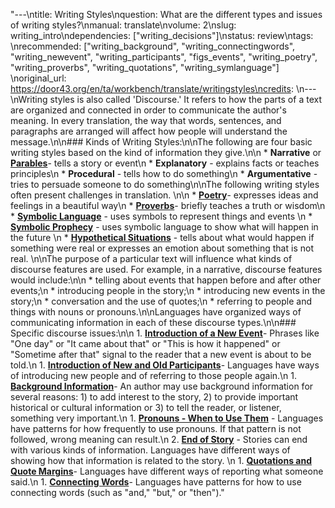 "---\ntitle: Writing Styles\nquestion: What are the different types and issues of writing styles?\nmanual: translate\nvolume: 2\nslug: writing_intro\ndependencies:  [\"writing_decisions\"]\nstatus:  review\ntags: \nrecommended: [\"writing_background\", \"writing_connectingwords\", \"writing_newevent\", \"writing_participants\", \"figs_events\", \"writing_poetry\", \"writing_proverbs\", \"writing_quotations\", \"writing_symlanguage\"] \noriginal_url: https://door43.org/en/ta/workbench/translate/writingstyles\ncredits: \n---\nWriting styles is also called 'Discourse.' It refers to how the parts of a text are organized and connected in order to communicate the author's meaning. In every translation, the way that words, sentences, and paragraphs are arranged will affect how people will understand the message.\n\n### Kinds of Writing Styles:\n\nThe following are four basic writing styles based on the kind of information they give.\n\n  * **Narrative**  or **[Parables](https://git.door43.org/Door43/en-ta-translate-vol1/src/master/content/figs_parables.md)**- tells a story or event\n  * **Explanatory**  - explains facts or teaches principles\n  * **Procedural**  - tells how to do something\n  * **Argumentative**  - tries to persuade someone to do something\n\nThe following writing styles often present challenges in translation. \n\n  * **[Poetry](https://git.door43.org/Door43/en-ta-translate-vol2/src/master/content/writing_poetry.md)**- expresses ideas and feelings in a beautiful way\n  * **[Proverbs](https://git.door43.org/Door43/en-ta-translate-vol2/src/master/content/writing_proverbs.md)**- briefly teaches a truth or wisdom\n  *  **[Symbolic Language](https://git.door43.org/Door43/en-ta-translate-vol2/src/master/content/writing_symlanguage.md)** - uses symbols to represent things and events  \n  *  **[Symbolic Prophecy](https://git.door43.org/Door43/en-ta-translate-vol2/src/master/content/writing_apocalypticwriting.md)** - uses symbolic language to show what will happen in the future  \n  *  **[Hypothetical Situations](https://git.door43.org/Door43/en-ta-translate-vol1/src/master/content/figs_hypo.md)** - tells about what would happen if something were real or expresses an emotion about something that is not real.  \n\nThe purpose of a particular text will influence what kinds of discourse features are used. For example, in a narrative, discourse features would include:\n\n  * telling about events that happen before and after other events;\n  * introducing people in the story;\n  * introducing new events in the story;\n  * conversation and the use of quotes;\n  * referring to people and things with nouns or pronouns.\n\nLanguages have organized ways of communicating information in each of these discourse types.\n\n### Specific discourse issues:\n\n  1. **[Introduction of a New Event](https://git.door43.org/Door43/en-ta-translate-vol2/src/master/content/writing_newevent.md)**- Phrases like \"One day\" or \"It came about that\" or \"This is how it happened\" or \"Sometime after that\" signal to the reader that a new event is about to be told.\n  1. **[Introduction of New and Old Participants](https://git.door43.org/Door43/en-ta-translate-vol2/src/master/content/writing_participants.md)**- Languages have ways of introducing new people and of referring to those people again.\n  1. **[Background Information](https://git.door43.org/Door43/en-ta-translate-vol2/src/master/content/writing_background.md)**- An author may use background information for several reasons: 1) to add interest to the story, 2) to provide important historical or cultural information or 3) to tell the reader, or listener, something very important.\n  1. **[Pronouns - When to Use Them](https://git.door43.org/Door43/en-ta-translate-vol2/src/master/content/writing_pronouns.md)**  - Languages have patterns for how frequently to use pronouns. If that pattern is not followed, wrong meaning can result.\n  2. **[End of Story](https://git.door43.org/Door43/en-ta-translate-vol2/src/master/content/writing_endofstory.md)** - Stories can end with various kinds of information. Languages have different ways of showing how that information is related to the story. \n  1. **[Quotations and Quote Margins](https://git.door43.org/Door43/en-ta-translate-vol2/src/master/content/writing_quotations.md)**- Languages have different ways of reporting what someone said.\n  1. **[Connecting Words](https://git.door43.org/Door43/en-ta-translate-vol2/src/master/content/writing_connectingwords.md)**- Languages have patterns for how to use connecting words (such as \"and,\" \"but,\" or \"then\")."
